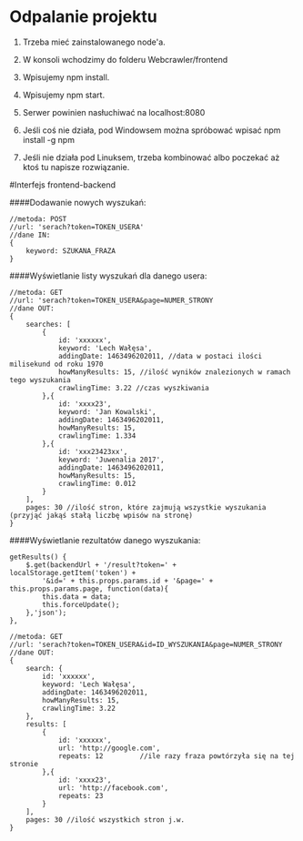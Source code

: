 # Odpalanie projektu

1. Trzeba mieć zainstalowanego node'a.

2. W konsoli wchodzimy do folderu Webcrawler/frontend

3. Wpisujemy npm install.

4. Wpisujemy npm start.

5. Serwer powinien nasłuchiwać na localhost:8080

6. Jeśli coś nie działa, pod Windowsem można spróbować wpisać npm install -g npm

7. Jeśli nie działa pod Linuksem, trzeba kombinować albo poczekać aż ktoś tu napisze rozwiązanie.

#Interfejs frontend-backend



####Dodawanie nowych wyszukań:

    //metoda: POST
    //url: 'serach?token=TOKEN_USERA'
    //dane IN:
    {
        keyword: SZUKANA_FRAZA
    }

####Wyświetlanie listy wyszukań dla danego usera:

    //metoda: GET
    //url: 'serach?token=TOKEN_USERA&page=NUMER_STRONY
    //dane OUT:
    {
        searches: [
            {
                id: 'xxxxxx',
                keyword: 'Lech Wałęsa',
                addingDate: 1463496202011, //data w postaci ilości milisekund od roku 1970
                howManyResults: 15, //ilość wyników znalezionych w ramach tego wyszukania
                crawlingTime: 3.22 //czas wyszkiwania
            },{
                id: 'xxxx23',
                keyword: 'Jan Kowalski',
                addingDate: 1463496202011,
                howManyResults: 15,
                crawlingTime: 1.334
            },{
                id: 'xxx23423xx',
                keyword: 'Juwenalia 2017',
                addingDate: 1463496202011,
                howManyResults: 15,
                crawlingTime: 0.012
            }
        ],
        pages: 30 //ilość stron, które zajmują wszystkie wyszukania (przyjąć jakąś stałą liczbę wpisów na stronę)
    }

####Wyświetlanie rezultatów danego wyszukania:

    getResults() {
        $.get(backendUrl + '/result?token=' + localStorage.getItem('token') +
            '&id=' + this.props.params.id + '&page=' + this.props.params.page, function(data){
            this.data = data;
            this.forceUpdate();
        },'json');
    },

    //metoda: GET
    //url: 'serach?token=TOKEN_USERA&id=ID_WYSZUKANIA&page=NUMER_STRONY
    //dane OUT:
    {
        search: {
            id: 'xxxxxx',
            keyword: 'Lech Wałęsa',
            addingDate: 1463496202011,
            howManyResults: 15,
            crawlingTime: 3.22
        },
        results: [
            {
                id: 'xxxxxx',
                url: 'http://google.com',
                repeats: 12         //ile razy fraza powtórzyła się na tej stronie
            },{
                id: 'xxxx23',
                url: 'http://facebook.com',
                repeats: 23
            }
        ],
        pages: 30 //ilość wszystkich stron j.w.
    }
